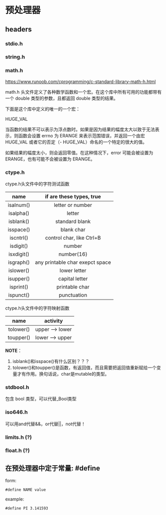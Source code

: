 # 预处理器

## headers

### stdio.h

### string.h

### math.h

https://www.runoob.com/cprogramming/c-standard-library-math-h.html

math.h 头文件定义了各种数学函数和一个宏。在这个库中所有可用的功能都带有一个 double 类型的参数，且都返回 double 类型的结果。

下面是这个库中定义的唯一的一个宏：

HUGE_VAL

当函数的结果不可以表示为浮点数时。如果是因为结果的幅度太大以致于无法表示，则函数会设置 errno 为 ERANGE 来表示范围错误，并返回一个由宏 HUGE_VAL 或者它的否定（- HUGE_VAL）命名的一个特定的很大的值。

如果结果的幅度太小，则会返回零值。在这种情况下，error 可能会被设置为 ERANGE，也有可能不会被设置为 ERANGE。

### ctype.h

ctype.h头文件中的字符测试函数

|    name    |    if are these types, true     |
| :--------: | :-----------------------------: |
| isalnum()  |        letter or number         |
| isalpha()  |             letter              |
| isblank()  |         standard blank          |
| isspace()  |           blank char            |
| iscntrl()  |    control char, like Ctrl+B    |
| isdigit()  |             number              |
| isxdigit() |           number(16)            |
| isgraph()  | any printable char exepct space |
| islower()  |          lower letter           |
| isupper()  |         capital letter          |
| isprint()  |         printable char          |
| ispunct()  |           punctuation           |

ctype.h头文件中的字符映射函数

|   name    |    activity     |
| :-------: | :-------------: |
| tolower() | upper --> lower |
| toupper() | lower --> upper |


**NOTE**：
1. isblank()和isspace()有什么区别？？？
2. tolower()和toupper()是函数，有返回值，而且需要把返回值重新赋给一个变量才有作用。换句话说，char是mutable的类型。


### stdbool.h

包含 bool 类型，可以代替_Bool类型

### iso646.h

可以用and代替&&，or代替||，not代替！

### limits.h (?)

### float.h (?)



## 在预处理器中定于常量: #define

form:

    #define NAME value

example:

    #define PI 3.141593